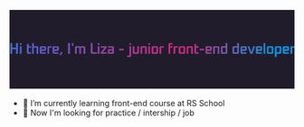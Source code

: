 ![Header](https://github.com/Lizaveta01/Lizaveta01/blob/main/assets/download.gif)



- 🌱 I’m currently learning front-end course at RS School
- 🔭 Now I'm looking for practice / intership / job

